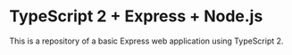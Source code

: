# TypeScript 2 + Express + Node.js

This is a repository of a basic Express web application using TypeScript 2.